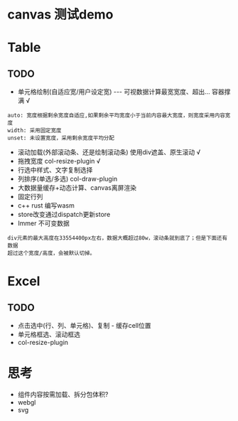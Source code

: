 # canvas 测试demo


# Table
## TODO
- 单元格绘制(自适应宽/用户设定宽) --- 可视数据计算最宽宽度、超出... 容器撑满 √
 ~~~
 auto: 宽度根据剩余宽度自适应,如果剩余平均宽度小于当前内容最大宽度，则宽度采用内容宽度
 width: 采用固定宽度
 unset: 未设置宽度，采用剩余宽度平均分配
~~~
- 滚动加载(外部滚动条、还是绘制滚动条) 使用div遮盖、原生滚动 √ 
- 拖拽宽度 col-resize-plugin √ 
- 行选中样式、文字复制选择
- 列排序(单选/多选)     col-draw-plugin
- 大数据量缓存+动态计算、canvas离屏渲染
- 固定行列
- c++ rust 编写wasm
- store改变通过dispatch更新store
- Immer 不可变数据

```
div元素的最大高度在33554400px左右，数据大概超过80w，滚动条就到底了；但是下面还有数据
超过这个宽度/高度，会被默认切掉。
```

# Excel
## TODO
- 点击选中(行、列、单元格)、复制 - 缓存cell位置
- 单元格框选、滚动框选 
- col-resize-plugin

# 思考
- 组件内容按需加载、拆分包体积?
- webgl
- svg
